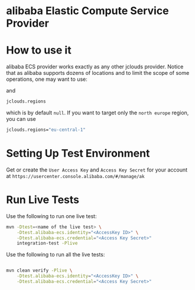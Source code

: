 alibaba Elastic Compute Service Provider
==========================

# How to use it

alibaba ECS provider works exactly as any other jclouds provider.
Notice that as alibaba supports dozens of locations and to limit the scope of some operations, one may want to use:

and
```bash
jclouds.regions
```
which is by default `null`. If you want to target only the `north europe` region, you can use

```bash
jclouds.regions="eu-central-1"
```

# Setting Up Test Environment

Get or create the `User Access Key` and `Access Key Secret` for your account at `https://usercenter.console.alibaba.com/#/manage/ak`

# Run Live Tests

Use the following to run one live test:

```bash
mvn -Dtest=<name of the live test> \
    -Dtest.alibaba-ecs.identity="<AccessKey ID>" \
    -Dtest.alibaba-ecs.credential="<Access Key Secret>" 
    integration-test -Plive
```

Use the following to run all the live tests:

```bash

mvn clean verify -Plive \
    -Dtest.alibaba-ecs.identity="<AccessKey ID>" \
    -Dtest.alibaba-ecs.credential="<Access Key Secret>" 
```


